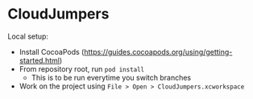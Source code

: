 # CloudJumpers

Local setup:
- Install CocoaPods (https://guides.cocoapods.org/using/getting-started.html)
- From repository root, run `pod install`
  - This is to be run everytime you switch branches
- Work on the project using `File > Open > CloudJumpers.xcworkspace`

